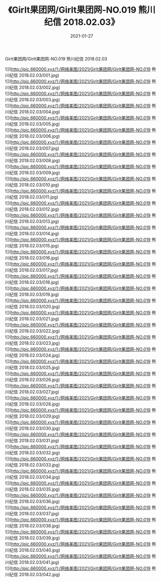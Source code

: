 ﻿---
layout: post
title:  《Girlt果团网/Girlt果团网-NO.019 熊川纪信 2018.02.03》
date:   2021-01-27
img: http://pic.660000.xyz/1:/网络美图/2021/Girlt果团网/Girlt果团网-NO.019 熊川纪信 2018.02.03/000.jpg
categories: [美女, 清纯, 唯美]
---

Girlt果团网/Girlt果团网-NO.019 熊川纪信 2018.02.03

 ![](http://pic.660000.xyz/1:/网络美图/2021/Girlt果团网/Girlt果团网-NO.019 熊川纪信 2018.02.03/001.jpg) <br>![](http://pic.660000.xyz/1:/网络美图/2021/Girlt果团网/Girlt果团网-NO.019 熊川纪信 2018.02.03/002.jpg) <br>![](http://pic.660000.xyz/1:/网络美图/2021/Girlt果团网/Girlt果团网-NO.019 熊川纪信 2018.02.03/003.jpg) <br>![](http://pic.660000.xyz/1:/网络美图/2021/Girlt果团网/Girlt果团网-NO.019 熊川纪信 2018.02.03/004.jpg) <br>![](http://pic.660000.xyz/1:/网络美图/2021/Girlt果团网/Girlt果团网-NO.019 熊川纪信 2018.02.03/005.jpg) <br>![](http://pic.660000.xyz/1:/网络美图/2021/Girlt果团网/Girlt果团网-NO.019 熊川纪信 2018.02.03/006.jpg) <br>![](http://pic.660000.xyz/1:/网络美图/2021/Girlt果团网/Girlt果团网-NO.019 熊川纪信 2018.02.03/007.jpg) <br>![](http://pic.660000.xyz/1:/网络美图/2021/Girlt果团网/Girlt果团网-NO.019 熊川纪信 2018.02.03/008.jpg) <br>![](http://pic.660000.xyz/1:/网络美图/2021/Girlt果团网/Girlt果团网-NO.019 熊川纪信 2018.02.03/009.jpg) <br>![](http://pic.660000.xyz/1:/网络美图/2021/Girlt果团网/Girlt果团网-NO.019 熊川纪信 2018.02.03/010.jpg) <br>![](http://pic.660000.xyz/1:/网络美图/2021/Girlt果团网/Girlt果团网-NO.019 熊川纪信 2018.02.03/011.jpg) <br>![](http://pic.660000.xyz/1:/网络美图/2021/Girlt果团网/Girlt果团网-NO.019 熊川纪信 2018.02.03/012.jpg) <br>![](http://pic.660000.xyz/1:/网络美图/2021/Girlt果团网/Girlt果团网-NO.019 熊川纪信 2018.02.03/013.jpg) <br>![](http://pic.660000.xyz/1:/网络美图/2021/Girlt果团网/Girlt果团网-NO.019 熊川纪信 2018.02.03/014.jpg) <br>![](http://pic.660000.xyz/1:/网络美图/2021/Girlt果团网/Girlt果团网-NO.019 熊川纪信 2018.02.03/015.jpg) <br>![](http://pic.660000.xyz/1:/网络美图/2021/Girlt果团网/Girlt果团网-NO.019 熊川纪信 2018.02.03/016.jpg) <br>![](http://pic.660000.xyz/1:/网络美图/2021/Girlt果团网/Girlt果团网-NO.019 熊川纪信 2018.02.03/017.jpg) <br>![](http://pic.660000.xyz/1:/网络美图/2021/Girlt果团网/Girlt果团网-NO.019 熊川纪信 2018.02.03/018.jpg) <br>![](http://pic.660000.xyz/1:/网络美图/2021/Girlt果团网/Girlt果团网-NO.019 熊川纪信 2018.02.03/019.jpg) <br>![](http://pic.660000.xyz/1:/网络美图/2021/Girlt果团网/Girlt果团网-NO.019 熊川纪信 2018.02.03/020.jpg) <br>![](http://pic.660000.xyz/1:/网络美图/2021/Girlt果团网/Girlt果团网-NO.019 熊川纪信 2018.02.03/021.jpg) <br>![](http://pic.660000.xyz/1:/网络美图/2021/Girlt果团网/Girlt果团网-NO.019 熊川纪信 2018.02.03/022.jpg) <br>![](http://pic.660000.xyz/1:/网络美图/2021/Girlt果团网/Girlt果团网-NO.019 熊川纪信 2018.02.03/023.jpg) <br>![](http://pic.660000.xyz/1:/网络美图/2021/Girlt果团网/Girlt果团网-NO.019 熊川纪信 2018.02.03/024.jpg) <br>![](http://pic.660000.xyz/1:/网络美图/2021/Girlt果团网/Girlt果团网-NO.019 熊川纪信 2018.02.03/025.jpg) <br>![](http://pic.660000.xyz/1:/网络美图/2021/Girlt果团网/Girlt果团网-NO.019 熊川纪信 2018.02.03/026.jpg) <br>![](http://pic.660000.xyz/1:/网络美图/2021/Girlt果团网/Girlt果团网-NO.019 熊川纪信 2018.02.03/027.jpg) <br>![](http://pic.660000.xyz/1:/网络美图/2021/Girlt果团网/Girlt果团网-NO.019 熊川纪信 2018.02.03/028.jpg) <br>![](http://pic.660000.xyz/1:/网络美图/2021/Girlt果团网/Girlt果团网-NO.019 熊川纪信 2018.02.03/029.jpg) <br>![](http://pic.660000.xyz/1:/网络美图/2021/Girlt果团网/Girlt果团网-NO.019 熊川纪信 2018.02.03/030.jpg) <br>![](http://pic.660000.xyz/1:/网络美图/2021/Girlt果团网/Girlt果团网-NO.019 熊川纪信 2018.02.03/031.jpg) <br>![](http://pic.660000.xyz/1:/网络美图/2021/Girlt果团网/Girlt果团网-NO.019 熊川纪信 2018.02.03/032.jpg) <br>![](http://pic.660000.xyz/1:/网络美图/2021/Girlt果团网/Girlt果团网-NO.019 熊川纪信 2018.02.03/033.jpg) <br>![](http://pic.660000.xyz/1:/网络美图/2021/Girlt果团网/Girlt果团网-NO.019 熊川纪信 2018.02.03/034.jpg) <br>![](http://pic.660000.xyz/1:/网络美图/2021/Girlt果团网/Girlt果团网-NO.019 熊川纪信 2018.02.03/035.jpg) <br>![](http://pic.660000.xyz/1:/网络美图/2021/Girlt果团网/Girlt果团网-NO.019 熊川纪信 2018.02.03/036.jpg) <br>![](http://pic.660000.xyz/1:/网络美图/2021/Girlt果团网/Girlt果团网-NO.019 熊川纪信 2018.02.03/037.jpg) <br>![](http://pic.660000.xyz/1:/网络美图/2021/Girlt果团网/Girlt果团网-NO.019 熊川纪信 2018.02.03/038.jpg) <br>![](http://pic.660000.xyz/1:/网络美图/2021/Girlt果团网/Girlt果团网-NO.019 熊川纪信 2018.02.03/039.jpg) <br>![](http://pic.660000.xyz/1:/网络美图/2021/Girlt果团网/Girlt果团网-NO.019 熊川纪信 2018.02.03/040.jpg) <br>![](http://pic.660000.xyz/1:/网络美图/2021/Girlt果团网/Girlt果团网-NO.019 熊川纪信 2018.02.03/041.jpg) <br>![](http://pic.660000.xyz/1:/网络美图/2021/Girlt果团网/Girlt果团网-NO.019 熊川纪信 2018.02.03/042.jpg) <br>